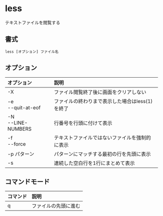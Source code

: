 # less

テキストファイルを閲覧する

## 書式

```
less [オプション] ファイル名
```

## オプション

|オプション|説明|
|:--|:--|
|-X|ファイル閲覧終了後に画面をクリアしない|
|-e<br> --quit-at-eof|ファイルの終わりまで表示した場合はless(1)を終了|
|-N<br> --LINE-NUMBERS|行番号を行頭に付けて表示|
|-f<br> --force|テキストファイルではないファイルを強制的に表示|
|-p パターン|パターンにマッチする最初の行を先頭に表示|
|-s|連続した空白行を1行にまとめて表示|


## コマンドモード

|コマンド|説明|
|:--|:--|
|q|ファイルの先頭に進む|
